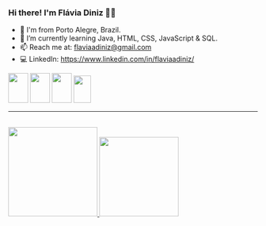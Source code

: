 ### Hi there! I'm Flávia Diniz 👩‍💻

- 📍 I'm from Porto Alegre, Brazil.
- 🌱 I’m currently learning Java, HTML, CSS, JavaScript & SQL.
- 📫 Reach me at: flaviaadiniz@gmail.com
- 💻 LinkedIn: https://www.linkedin.com/in/flaviaadiniz/

<div>
<img height="60px" width="40px" src="https://cdn.jsdelivr.net/gh/devicons/devicon/icons/java/java-original-wordmark.svg" />        
<img height="60px" width="40px" src="https://cdn.jsdelivr.net/gh/devicons/devicon/icons/html5/html5-original-wordmark.svg" />        
<img height="60px" width="40px" src="https://cdn.jsdelivr.net/gh/devicons/devicon/icons/css3/css3-original-wordmark.svg" />
<img height="55px" width="35px" src="https://cdn.jsdelivr.net/gh/devicons/devicon/icons/javascript/javascript-original.svg"/>          
</div>
<hr>
<br>
<div>
<a href="github.com/flaviaadiniz">
<img height="180em" src="https://github-readme-stats.vercel.app/api?username=flaviaadiniz&show_icons=true&theme=dracula"/>
<img height="160em" src="https://github-readme-stats.vercel.app/api/top-langs/?username=flaviaadiniz&layout=compact&theme=dracula"/>
</div>
